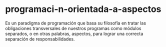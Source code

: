 # programaci-n-orientada-a-aspectos
Es un paradigma de programación que basa su filosofía en tratar las obligaciones transversales de nuestros programas como módulos separados, o en otras palabras, aspectos, para lograr una correcta separación de responsabilidades.
